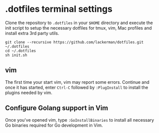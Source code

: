 # .dotfiles terminal settings

Clone the repository to `.dotfiles` in your `$HOME` directory and execute the init script
to setup the necessary dotfiles for tmux, vim, Mac profiles and install extra 3rd party utils.

```
git clone --recursive https://github.com/lackerman/dotfiles.git ~/.dotfiles
cd ~/.dotfiles
sh init.sh
```

## vim

The first time your start vim, vim may report some errors. Continue and once it has started,
enter `Ctrl-C` followed by `:PlugInstall` to install the plugins needed by vim.

## Configure Golang support in Vim

Once you've opened vim, type `:GoInstallBinaries` to install all necessary
Go binaries required for Go development in Vim.
